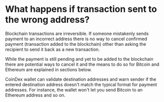 # What happens if transaction sent to the wrong address?

Blockchain transactions are irreversible. If someone mistakenly sends payment to an incorrect address there is no way to cancel confirmed payment (transaction added to the blockchain) other than asking the recipient to send it back as a new transaction.

While the payment is still pending and yet to be added to the blockchain there are potential ways to cancel it and the means to do so for Bitcoin and Ethereum are explained in sections below.

CoinDex wallet can validate destination addresses and warn sender if the entered destination address doesn't match the typical format for payment addresses. For instance, the wallet won't let you send Bitcoin to an Ethereum address and so on.


